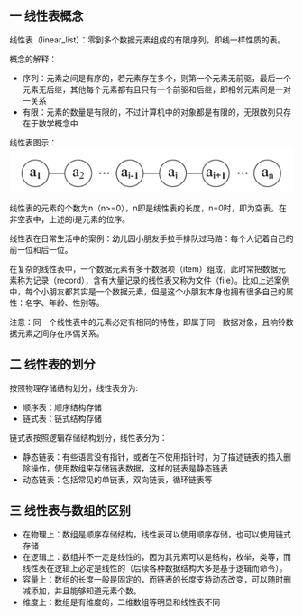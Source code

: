 ## 一 线性表概念 

线性表（linear_list）：零到多个数据元素组成的有限序列，即线一样性质的表。 

概念的解释：
- 序列：元素之间是有序的，若元素存在多个，则第一个元素无前驱，最后一个元素无后继，其他每个元素都有且只有一个前驱和后继，即相邻元素间是一对一关系  
- 有限：元素的数量是有限的，不过计算机中的对象都是有限的，无限数列只存在于数学概念中 

线性表图示：
![](../../images/algorithm/list-1.png)

线性表的元素的个数为n（n>=0），n即是线性表的长度，n=0时，即为空表。在非空表中，上述的i是元素的位序。  

线性表在日常生活中的案例：幼儿园小朋友手拉手排队过马路：每个人记着自己的前一位和后一位。  

在复杂的线性表中，一个数据元素有多干数据项（item）组成，此时常把数据元素称为记录（record），含有大量记录的线性表又称为文件（file）。比如上述案例中，每个小朋友都其实是一个数据元素，但是这个小朋友本身也拥有很多自己的属性：名字、年龄、性别等。  

注意：同一个线性表中的元素必定有相同的特性，即属于同一数据对象，且响铃数据元素之间存在序偶关系。

## 二 线性表的划分

按照物理存储结构划分，线性表分为:
- 顺序表：顺序结构存储
- 链式表：链式结构存储

链式表按照逻辑存储结构划分，线性表分为：
- 静态链表：有些语言没有指针，或者在不使用指针时，为了描述链表的插入删除操作，使用数组来存储链表数据，这样的链表是静态链表
- 动态链表：包括常见的单链表，双向链表，循环链表等

## 三 线性表与数组的区别

- 在物理上：数组是顺序存储结构，线性表可以使用顺序存储，也可以使用链式存储
- 在逻辑上：数组并不一定是线性的，因为其元素可以是结构，枚举，类等，而线性表在逻辑上必定是线性的（后续各种数据结构大多是基于逻辑而命令）。
- 容量上：数组的长度一般是固定的，而链表的长度支持动态改变，可以随时删减添加，并且能够知道元素个数。
- 维度上：数组是有维度的，二维数组等明显和线性表不同